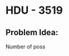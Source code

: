 # HDU - 3519
##  Problem Idea:

Number of poss
<!--stackedit_data:
eyJoaXN0b3J5IjpbLTIwMDA5NTY3MDBdfQ==
-->